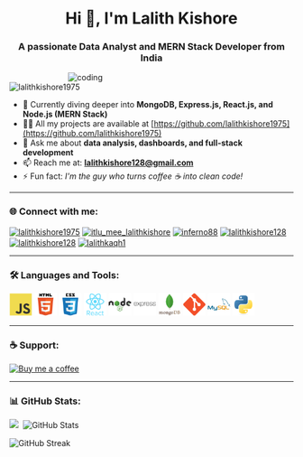 <h1 align="center">Hi 👋, I'm Lalith Kishore</h1>
<h3 align="center">A passionate Data Analyst and MERN Stack Developer from India</h3>

<img align="right" alt="coding" width="400" src="https://camo.githubusercontent.com/4d9f5ecceb711eec6e2018f38a5677dc657c9738d4a65ba3b928c41c0a45b439/68747470733a2f2f6d69726f2e6d656469756d2e636f6d2f6d61782f313336302f302a37513379765349765f7430696f4a2d5a2e676966">

<p align="left"> <img src="https://komarev.com/ghpvc/?username=lalithkishore1975&label=Profile%20views&color=0e75b6&style=flat" alt="lalithkishore1975" /> </p>

- 🌱 Currently diving deeper into **MongoDB, Express.js, React.js, and Node.js (MERN Stack)**
- 👨‍💻 All my projects are available at [https://github.com/lalithkishore1975](https://github.com/lalithkishore1975)
- 💬 Ask me about **data analysis, dashboards, and full-stack development**
- 📫 Reach me at: **lalithkishore128@gmail.com**
- ⚡ Fun fact: *I'm the guy who turns coffee ☕ into clean code!*

---

### 🌐 Connect with me:

<p align="left">
<a href="https://www.linkedin.com/in/lalithkishore1975/" target="blank"><img align="center" src="https://raw.githubusercontent.com/rahuldkjain/github-profile-readme-generator/master/src/images/icons/Social/linked-in-alt.svg" alt="lalithkishore1975" height="30" width="40" /></a>
<a href="https://instagram.com/itlu_mee_lalithkishore" target="blank"><img align="center" src="https://raw.githubusercontent.com/rahuldkjain/github-profile-readme-generator/master/src/images/icons/Social/instagram.svg" alt="itlu_mee_lalithkishore" height="30" width="40" /></a>
<a href="https://www.codechef.com/users/inferno88" target="blank"><img align="center" src="https://cdn.jsdelivr.net/npm/simple-icons@3.1.0/icons/codechef.svg" alt="inferno88" height="30" width="40" /></a>
<a href="https://www.hackerrank.com/profile/lalithkishore128" target="blank"><img align="center" src="https://raw.githubusercontent.com/rahuldkjain/github-profile-readme-generator/master/src/images/icons/Social/hackerrank.svg" alt="lalithkishore128" height="30" width="40" /></a>
<a href="https://leetcode.com/u/lalithkishore128/" target="blank"><img align="center" src="https://raw.githubusercontent.com/rahuldkjain/github-profile-readme-generator/master/src/images/icons/Social/leet-code.svg" alt="lalithkishore128" height="30" width="40" /></a>
<a href="https://www.geeksforgeeks.org/user/lalithkaqh1/?ref=header_profile" target="blank"><img align="center" src="https://raw.githubusercontent.com/rahuldkjain/github-profile-readme-generator/master/src/images/icons/Social/geeks-for-geeks.svg" alt="lalithkaqh1" height="30" width="40" /></a>
</p>

---

### 🛠️ Languages and Tools:

<p align="left">
  <img src="https://raw.githubusercontent.com/devicons/devicon/master/icons/javascript/javascript-original.svg" alt="javascript" width="40" height="40"/>
  <img src="https://raw.githubusercontent.com/devicons/devicon/master/icons/html5/html5-original-wordmark.svg" alt="html" width="40" height="40"/>
  <img src="https://raw.githubusercontent.com/devicons/devicon/master/icons/css3/css3-original-wordmark.svg" alt="css" width="40" height="40"/>
  <img src="https://raw.githubusercontent.com/devicons/devicon/master/icons/react/react-original-wordmark.svg" alt="react" width="40" height="40"/>
  <img src="https://raw.githubusercontent.com/devicons/devicon/master/icons/nodejs/nodejs-original-wordmark.svg" alt="nodejs" width="40" height="40"/>
  <img src="https://raw.githubusercontent.com/devicons/devicon/master/icons/express/express-original-wordmark.svg" alt="express" width="40" height="40"/>
  <img src="https://raw.githubusercontent.com/devicons/devicon/master/icons/mongodb/mongodb-original-wordmark.svg" alt="mongodb" width="40" height="40"/>
  <img src="https://raw.githubusercontent.com/devicons/devicon/master/icons/git/git-original.svg" alt="git" width="40" height="40"/>
  <img src="https://raw.githubusercontent.com/devicons/devicon/master/icons/mysql/mysql-original-wordmark.svg" alt="mysql" width="40" height="40"/>
  <img src="https://raw.githubusercontent.com/devicons/devicon/master/icons/python/python-original.svg" alt="python" width="40" height="40"/>
</p>

---

### ☕ Support:

<p>
  <a href="https://www.buymeacoffee.com/LalithKishore">
    <img src="https://cdn.buymeacoffee.com/buttons/v2/default-yellow.png" height="50" width="210" alt="Buy me a coffee" />
  </a>
</p>

---

### 📊 GitHub Stats:

<p>
  <img align="left" src="https://github-readme-stats.vercel.app/api/top-langs/?username=lalithkishore1975&langs_count=7&layout=compact&hide=cpp,c,java&custom_title=Most Used Tech&theme=default" />
</p>

<p>&nbsp;
  <img align="center" src="https://github-readme-stats.vercel.app/api?username=lalithkishore1975&show_icons=true&locale=en" alt="GitHub Stats" />
</p>

<p>
  <img align="center" src="https://github-readme-streak-stats.herokuapp.com/?user=lalithkishore1975&" alt="GitHub Streak" />
</p>
